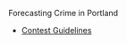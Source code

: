 Forecasting Crime in Portland

* [Contest Guidelines](http://www.nij.gov/funding/Pages/fy16-crime-forecasting-challenge.aspx)
